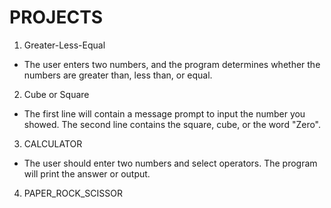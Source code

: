 # PROJECTS
1. Greater-Less-Equal
- The user enters two numbers, and the program determines whether the numbers are greater than, less than, or equal.
2. Cube or Square
- The first line will contain a message prompt to input the number you showed. The second line contains the square, cube, or the word "Zero".
3. CALCULATOR
- The user should enter two numbers and select operators. The program will print the answer or output.
4. PAPER_ROCK_SCISSOR
